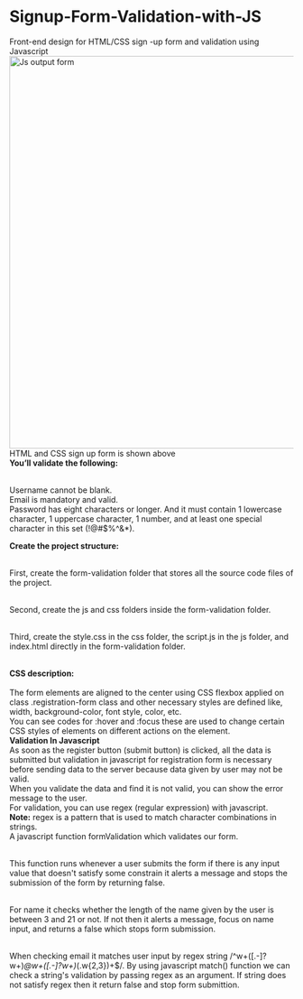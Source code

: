 # Signup-Form-Validation-with-JS
Front-end design for HTML/CSS sign -up form and validation using Javascript
<img width="696" alt="Js output form" src="https://user-images.githubusercontent.com/113840033/196358723-026790b3-48d3-424a-a992-5ad672c927a5.png"><br>
HTML and CSS sign up form is shown above<br>
<b>You’ll validate the following:</b><br>

<br>Username cannot be blank.
<br>Email is mandatory and valid.
<br>Password has eight characters or longer. And it must contain 1 lowercase character, 1 uppercase character, 1 number, and at least one special character in this set (!@#$%^&*).<br>

<b>Create the project structure:</b>

<br>First, create the form-validation folder that stores all the source code files of the project.

<br>Second, create the js and css folders inside the form-validation folder.

<br>Third, create the style.css in the css folder, the script.js in the js folder, and index.html directly in the form-validation folder.

<br><b> CSS description:</b><br>
<br>The form elements are aligned to the center using CSS flexbox applied on class .registration-form class and other necessary styles are defined like, width, background-color, font style, color, etc.
<br>You can see codes for :hover and :focus these are used to change certain CSS styles of elements on different actions on the element.
<br><b>Validation In Javascript</b>
<br>As soon as the register button (submit button) is clicked, all the data is submitted but validation in javascript for registration form is necessary before sending data to the server because data given by user may not be valid.
<br>When you validate the data and find it is not valid, you can show the error message to the user.
<br>For validation, you can use regex (regular expression) with javascript.
<br><b>Note:</b> regex is a pattern that is used to match character combinations in strings.
<br>A javascript function formValidation which validates our form.

<br>This function runs whenever a user submits the form if there is any input value that doesn't satisfy some constrain it alerts a message and stops the submission of the form by returning false.

<br>For name it checks whether the length of the name given by the user is between 3 and 21 or not. If not then it alerts a message, focus on name input, and returns a false which stops form submission.

<br>When checking email it matches user input by regex string /^w+([.-]?w+)*@w+([.-]?w+)*(.w{2,3})+$/. By using javascript match() function we can check a string's validation by passing regex as an argument. If string does not satisfy regex then it return false and stop form submittion.
